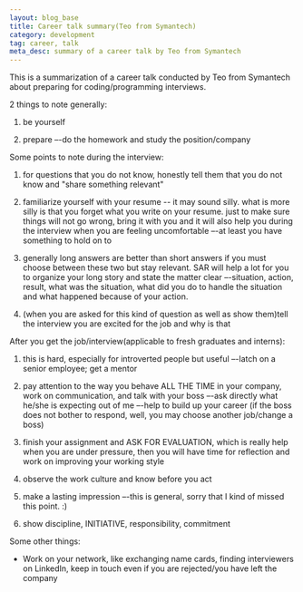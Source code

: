```yaml
---
layout: blog_base
title: Career talk summary(Teo from Symantech)
category: development
tag: career, talk
meta_desc: summary of a career talk by Teo from Symantech
---
```

This is a summarization of a career talk conducted by Teo from Symantech about preparing for coding/programming interviews.

2 things to note generally:

1. be yourself

2. prepare –-do the homework and study the position/company



Some points to note during the interview:

1. for questions that you do not know, honestly tell  them that you do not know and "share something relevant"

2. familiarize yourself with your resume -- it may sound silly. what is more silly is that you forget what you write on your resume. just to make sure things will not go wrong, bring it with you and it will also help you during the interview when you are feeling uncomfortable –-at least you have something to hold on to

3. generally long answers are better than short answers if you must choose between these two but stay relevant. SAR will help a lot for you to organize your long story and state the matter clear –-situation, action, result, what was the situation, what did you do to handle the situation and what happened because of your action.

4. (when you are asked for this kind of question as well as show them)tell the interview you are excited for the job and why is that



After you get the job/interview(applicable to fresh graduates and interns):

1. this is hard, especially for introverted people but useful –-latch on a senior employee; get a mentor

2. pay attention to the way you behave ALL THE TIME in your company, work on communication, and talk with your boss –-ask directly what he/she is expecting out of me –-help to build up your career (if the boss does not bother to respond, well, you may choose another job/change a boss)

3. finish your assignment and ASK FOR EVALUATION, which is really help when you are under pressure, then you will have time for reflection and work on improving your working style

4. observe the work culture and know before you act

5. make a lasting impression –-this is general, sorry that I kind of missed this point. :)

6. show discipline, INITIATIVE, responsibility, commitment



Some other things:

*  Work on your network, like exchanging name cards, finding interviewers on LinkedIn, keep in touch even if you are rejected/you have left the company
